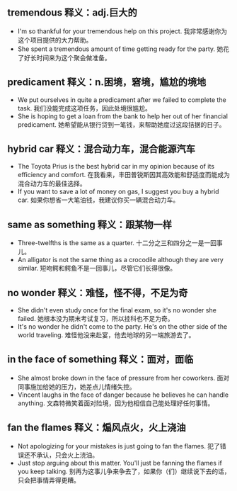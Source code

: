 ## tremendous 释义：adj.巨大的
* I'm so thankful for your tremendous help on this project. 我非常感谢你为这个项目提供的大力帮助。
* She spent a tremendous amount of time getting ready for the party. 她花了好长时间来为这个聚会做准备。

## predicament 释义：n.困境，窘境，尴尬的境地
* We put ourselves in quite a predicament after we failed to complete the task. 我们没能完成这项任务，因此处境很尴尬。
* She is hoping to get a loan from the bank to help her out of her financial predicament. 她希望能从银行贷到一笔钱，来帮助她度过这段拮据的日子。

## hybrid car 释义：混合动力车，混合能源汽车
* The Toyota Prius is the best hybrid car in my opinion because of its efficiency and comfort. 在我看来，丰田普锐斯因其高效能和舒适度而能成为混合动力车的最佳选择。
* If you want to save a lot of money on gas, I suggest you buy a hybrid car. 如果你想省一大笔油钱，我建议你买一辆混合动力车。

## same as something 释义：跟某物一样
* Three-twelfths is the same as a quarter. 十二分之三和四分之一是一回事儿。
* An alligator is not the same thing as a crocodile although they are very similar. 短吻鳄和鳄鱼不是一回事儿，尽管它们长得很像。

## no wonder  释义：难怪，怪不得，不足为奇
* She didn't even study once for the final exam, so it's no wonder she failed. 她根本没为期末考试复习，所以挂科也不足为奇。
* It's no wonder he didn't come to the party. He's on the other side of the world traveling. 难怪他没来赴宴，他去地球的另一端旅游去了。

## in the face of something 释义：面对，面临
* She almost broke down in the face of pressure from her coworkers. 面对同事施加给她的压力，她差点儿情绪失控。
* Vincent laughs in the face of danger because he believes he can handle anything. 文森特微笑着面对险境，因为他相信自己能处理好任何事情。

## fan the flames  释义：煽风点火，火上浇油
* Not apologizing for your mistakes is just going to fan the flames. 犯了错误还不承认，只会火上浇油。
* Just stop arguing about this matter. You'll just be fanning the flames if you keep talking. 别再为这事儿争来争去了，如果你（们）继续说下去的话，只会把事情弄得更糟。
